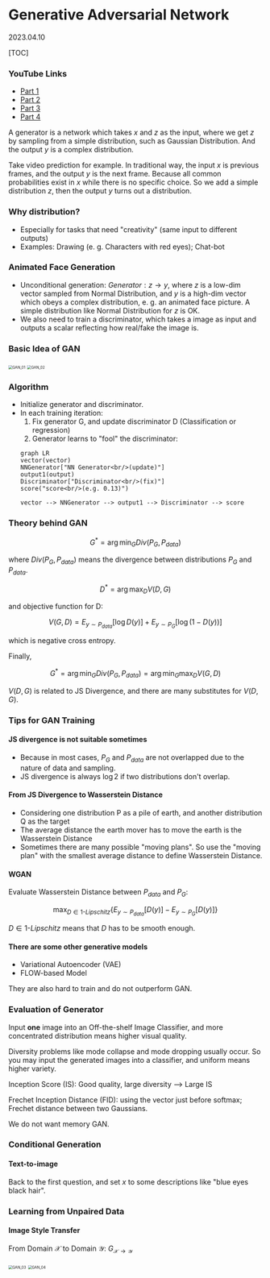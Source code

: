 # Generative Adversarial Network

2023.04.10

[TOC]

### YouTube Links

+ [Part 1](https://www.youtube.com/watch?v=4OWp0wDu6Xw&list=PLJV_el3uVTsMhtt7_Y6sgTHGHp1Vb2P2J&index=14)
+ [Part 2](https://www.youtube.com/watch?v=jNY1WBb8l4U&list=PLJV_el3uVTsMhtt7_Y6sgTHGHp1Vb2P2J&index=15)
+ [Part 3](https://www.youtube.com/watch?v=MP0BnVH2yOo&list=PLJV_el3uVTsMhtt7_Y6sgTHGHp1Vb2P2J&index=16)
+ [Part 4](https://www.youtube.com/watch?v=wulqhgnDr7E&list=PLJV_el3uVTsMhtt7_Y6sgTHGHp1Vb2P2J&index=17)

A generator is a network which takes $x$ and $z$ as the input, where we get $z$ by sampling from a simple distribution, such as Gaussian Distribution. And the output $y$ is a complex distribution.

Take video prediction for example. In traditional way, the input $x$ is previous frames, and the output $y$ is the next frame. Because all common probabilities exist in $x$ while there is no specific choice. So we add a simple distribution $z$, then the output $y$ turns out a distribution.

### Why distribution?
+ Especially for tasks that need "creativity" (same input to different outputs)
+ Examples: Drawing (e. g. Characters with red eyes); Chat-bot

### Animated Face Generation

+ Unconditional generation: $Generator: z \to y$, where $z$ is a low-dim vector sampled from Normal Distribution, and $y$ is a high-dim vector which obeys a complex distribution, e. g. an animated face picture. A simple distribution like Normal Distribution for $z$ is OK.
+ We also need to train a discriminator, which takes a image as input and outputs a scalar reflecting how real/fake the image is.

### Basic Idea of GAN

<img src="GAN/GAN_01.png" alt="GAN_01" style="zoom:50%;" />

<img src="GAN/GAN_02.png" alt="GAN_02" style="zoom:50%;" />

### Algorithm

+ Initialize generator and discriminator.
+ In each training iteration:
  1. Fix generator G, and update discriminator D (Classification or regression)
  2. Generator learns to "fool" the discriminator:
    ```mermaid
    graph LR
    vector(vector)
    NNGenerator["NN Generator<br/>(update)"]
    output1(output)
    Discriminator["Discriminator<br/>(fix)"]
    score("score<br/>(e.g. 0.13)")
  
    vector --> NNGenerator --> output1 --> Discriminator --> score
    ```

### Theory behind GAN

$$
G^{\ast} = \arg \min_{G} Div(P_G, P_{data})
$$

where $Div(P_G, P_{data})$ means the divergence between distributions $P_G$ and $P_{data}$.

$$
D^{\ast}=\arg\max_D V(D,G)
$$

and objective function for D:

$$
V(G,D)=E_{y\sim P_{data}}[\log D(y)]+E_{y\sim P_G}[\log(1-D(y))]
$$

which is negative cross entropy.

Finally,

$$
G^{\ast} = \arg \min_{G} Div(P_G, P_{data})=\arg\min_{G}\max_{D}V(G,D)
$$

$V(D,G)$ is related to JS Divergence, and there are many substitutes for $V(D,G)$.

### Tips for GAN Training

#### JS divergence is not suitable sometimes
+ Because in most cases, $P_G$ and $P_{data}$ are not overlapped due to the nature of data and sampling.
+ JS divergence is always $\log2$ if two distributions don't overlap.

#### From JS Divergence to Wasserstein Distance

+ Considering one distribution P as a pile of earth, and another distribution Q as the target
+ The average distance the earth mover has to move the earth is the Wasserstein Distance
+ Sometimes there are many possible "moving plans". So use the "moving plan" with the smallest average distance to define Wasserstein Distance.

#### WGAN

Evaluate Wasserstein Distance between $P_{data}$ and $P_G$:

$$
\max_{D\in 1\text{-}Lipschitz}\{E_{y\sim P_{data}}[D(y)]-E_{y\sim P_G}[D(y)]\}
$$

$D\in 1\text{-}Lipschitz$ means that $D$ has to be smooth enough.

#### There are some other generative models

+ Variational Autoencoder (VAE)
+ FLOW-based Model

They are also hard to train and do not outperform GAN.

### Evaluation of Generator

Input **one** image into an Off-the-shelf Image Classifier, and more concentrated distribution means higher visual quality.

Diversity problems like mode collapse and mode dropping usually occur. So you may input the generated images into a classifier, and uniform means higher variety.

Inception Score (IS): Good quality, large diversity --> Large IS

Frechet Inception Distance (FID): using the vector just before softmax; Frechet distance between two Gaussians.

We do not want memory GAN.

### Conditional Generation

#### Text-to-image

Back to the first question, and set $x$ to some descriptions like "blue eyes black hair".

### Learning from Unpaired Data

#### Image Style Transfer

From Domain $\mathcal{X}$ to Domain $\mathcal{Y}$: $G_{\mathcal{X}\to\mathcal{Y}}$

<img src="GAN/GAN_03.png" alt="GAN_03" style="zoom: 50%;" />

<img src="GAN/GAN_04.png" alt="GAN_04" style="zoom:50%;" />